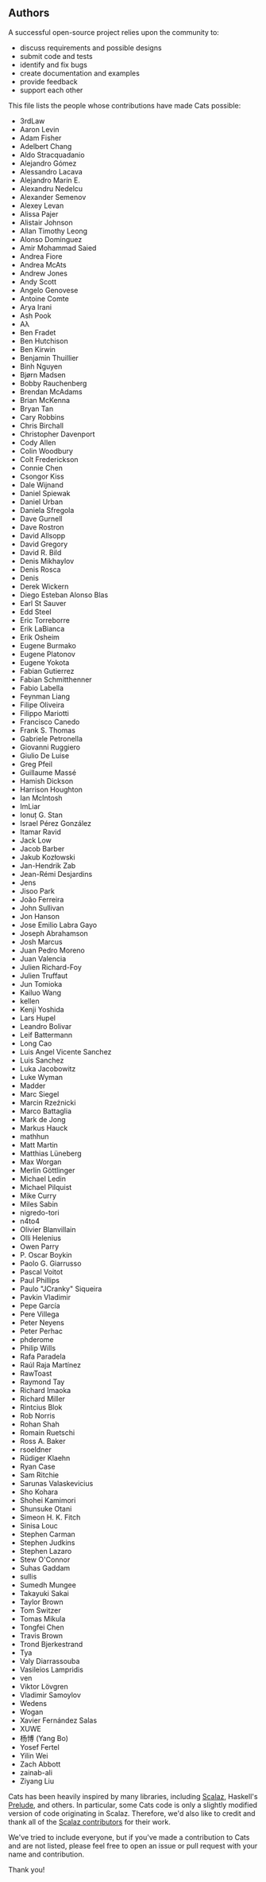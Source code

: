 ## Authors

A successful open-source project relies upon the community to:

* discuss requirements and possible designs
* submit code and tests
* identify and fix bugs
* create documentation and examples
* provide feedback
* support each other

This file lists the people whose contributions have made Cats
possible:

 * 3rdLaw
 * Aaron Levin
 * Adam Fisher
 * Adelbert Chang
 * Aldo Stracquadanio
 * Alejandro Gómez
 * Alessandro Lacava
 * Alejandro Marín E.
 * Alexandru Nedelcu
 * Alexander Semenov
 * Alexey Levan
 * Alissa Pajer
 * Alistair Johnson
 * Allan Timothy Leong
 * Alonso Dominguez
 * Amir Mohammad Saied
 * Andrea Fiore
 * Andrea McAts
 * Andrew Jones
 * Andy Scott
 * Angelo Genovese
 * Antoine Comte
 * Arya Irani
 * Ash Pook
 * Aλ
 * Ben Fradet
 * Ben Hutchison
 * Ben Kirwin
 * Benjamin Thuillier
 * Binh Nguyen
 * Bjørn Madsen
 * Bobby Rauchenberg
 * Brendan McAdams
 * Brian McKenna
 * Bryan Tan
 * Cary Robbins
 * Chris Birchall
 * Christopher Davenport
 * Cody Allen
 * Colin Woodbury
 * Colt Frederickson
 * Connie Chen
 * Csongor Kiss
 * Dale Wijnand
 * Daniel Spiewak
 * Daniel Urban
 * Daniela Sfregola
 * Dave Gurnell
 * Dave Rostron
 * David Allsopp
 * David Gregory
 * David R. Bild
 * Denis Mikhaylov
 * Denis Rosca
 * Denis
 * Derek Wickern
 * Diego Esteban Alonso Blas
 * Earl St Sauver
 * Edd Steel
 * Eric Torreborre
 * Erik LaBianca
 * Erik Osheim
 * Eugene Burmako
 * Eugene Platonov
 * Eugene Yokota
 * Fabian Gutierrez
 * Fabian Schmitthenner
 * Fabio Labella
 * Feynman Liang
 * Filipe Oliveira
 * Filippo Mariotti
 * Francisco Canedo
 * Frank S. Thomas
 * Gabriele Petronella
 * Giovanni Ruggiero
 * Giulio De Luise
 * Greg Pfeil
 * Guillaume Massé
 * Hamish Dickson
 * Harrison Houghton
 * Ian McIntosh
 * ImLiar
 * Ionuț G. Stan
 * Israel Pérez González
 * Itamar Ravid
 * Jack Low
 * Jacob Barber
 * Jakub Kozłowski
 * Jan-Hendrik Zab
 * Jean-Rémi Desjardins
 * Jens
 * Jisoo Park
 * João Ferreira
 * John Sullivan
 * Jon Hanson
 * Jose Emilio Labra Gayo
 * Joseph Abrahamson
 * Josh Marcus
 * Juan Pedro Moreno
 * Juan Valencia
 * Julien Richard-Foy
 * Julien Truffaut
 * Jun Tomioka
 * Kailuo Wang
 * kellen
 * Kenji Yoshida
 * Lars Hupel
 * Leandro Bolivar
 * Leif Battermann
 * Long Cao
 * Luis Angel Vicente Sanchez
 * Luis Sanchez
 * Luka Jacobowitz
 * Luke Wyman
 * Madder
 * Marc Siegel
 * Marcin Rzeźnicki
 * Marco Battaglia
 * Mark de Jong
 * Markus Hauck
 * mathhun
 * Matt Martin
 * Matthias Lüneberg
 * Max Worgan
 * Merlin Göttlinger
 * Michael Ledin
 * Michael Pilquist
 * Mike Curry
 * Miles Sabin
 * nigredo-tori
 * n4to4
 * Olivier Blanvillain
 * Olli Helenius
 * Owen Parry
 * P. Oscar Boykin
 * Paolo G. Giarrusso
 * Pascal Voitot
 * Paul Phillips
 * Paulo "JCranky" Siqueira
 * Pavkin Vladimir
 * Pepe García
 * Pere Villega
 * Peter Neyens
 * Peter Perhac
 * phderome
 * Philip Wills
 * Rafa Paradela
 * Raúl Raja Martínez
 * RawToast
 * Raymond Tay
 * Richard Imaoka
 * Richard Miller
 * Rintcius Blok
 * Rob Norris
 * Rohan Shah
 * Romain Ruetschi
 * Ross A. Baker
 * rsoeldner
 * Rüdiger Klaehn
 * Ryan Case
 * Sam Ritchie
 * Sarunas Valaskevicius
 * Sho Kohara
 * Shohei Kamimori
 * Shunsuke Otani
 * Simeon H. K. Fitch
 * Sinisa Louc
 * Stephen Carman
 * Stephen Judkins
 * Stephen Lazaro
 * Stew O'Connor
 * Suhas Gaddam
 * sullis
 * Sumedh Mungee
 * Takayuki Sakai
 * Taylor Brown
 * Tom Switzer
 * Tomas Mikula
 * Tongfei Chen
 * Travis Brown
 * Trond Bjerkestrand
 * Tya
 * Valy Diarrassouba
 * Vasileios Lampridis
 * ven
 * Viktor Lövgren
 * Vladimir Samoylov
 * Wedens
 * Wogan
 * Xavier Fernández Salas
 * XUWE
 * 杨博 (Yang Bo)
 * Yosef Fertel
 * Yilin Wei
 * Zach Abbott
 * zainab-ali
 * Ziyang Liu

Cats has been heavily inspired by many libraries, including [Scalaz](https://github.com/scalaz/scalaz),
Haskell's [Prelude](https://hackage.haskell.org/package/base-4.9.0.0/docs/Prelude.html), and others.
In particular, some Cats code is only a slightly modified version of code originating in
Scalaz. Therefore, we'd also like to credit and thank all of the
[Scalaz contributors](https://github.com/scalaz/scalaz/graphs/contributors) for
their work.

We've tried to include everyone, but if you've made a contribution to
Cats and are not listed, please feel free to open an issue or pull
request with your name and contribution.

Thank you!
